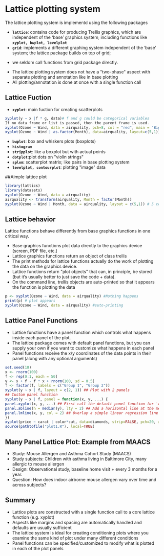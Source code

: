 # Lattice plotting system
The lattice plotting system is implementd using the following packages 
* **`lattice`**: contains code for producing Trellis graphics, which are independent of the ‘base’ graphics system; 
including functions like **`xyplot, bwplot, levelplot`**
* **`grid`**: implements a different graphing system independent of the ‘base’ system; 
the lattice package builds on top of grid; 
 + we seldom call functions from grid package directly.
* The lattice plotting system does not have a "two-phase" aspect with separate plotting and annotation like in base plotting
* All plotting/annotation is done at once with a single function call

## Lattice Fuction
* **`xyplot`**: main fuction for creating scatterplots
```r
xyplot(y ~ x |f * g, data)# f and g could be categorical variables 
If no data frame or list is passed, then the parent frame is used.
xyplot(Ozone ~ Wind, data = airquality, pch=8, col = "red", main = "Big Apple Data")
xyplot(Ozone ~ Wind | as.factor(Month), data=airquality, layout=c(5,1))

```
* **`bwplot`**: box and whiskers plots (boxplots)
* **`histogram`**
* **`stripplot`**: like a boxplot but with actual points
* **`dotplot`**:plot dots on "violin strings"
* **`splom`**: scatterplot matrix; like pairs in base plotting system
* **`levelplot, contourplot`**: plotting "image" data

##Aimple lattice plot
```r
library(lattics)
library(datasets)
xyplot(Ozone ~ Wind, data = airquality)
airquality <- transform(airquality, Month = factor(Month))
xyplot(Ozone ~ Wind | Month, data = airquality, layout = c(5,1)) # 5 columns and 1 row
```

## Lattice behavior
Lattice functions behave differently from base graphics functions in one critical way.
* Base graphics functions plot data directly to the graphics device (screen, PDF file, etc.)
* Lattice graphics functions return an object of class trellis
* The print methods for lattice functions actually do the work of plotting the data on the graphics
device.
* Lattice functions return "plot objects" that can, in principle, be stored (but it’s usually better to just
save the code + data).
* On the command line, trellis objects are auto-printed so that it appears the function is plotting the
data
```r
p <- xyplot(Ozone ~ Wind, data = airquality) #Nothing happens
print(p) # plot appears
xyplot(Ozone ~ Wind, data = airquality) #suto-printing
```
## Lattice Panel Functions
* Lattice functions have a panel function which controls what happens inside each panel of the
plot.
* The lattice package comes with default panel functions, but you can supply your own if you want
to customize what happens in each panel
* Panel functions receive the x/y coordinates of the data points in their panel (along with any
optional arguments)

```r
set.seed(10)
x <- rnorm(100)
f <- rep(0:1, each = 50)
y <- x + f - f * x + rnorm(100, sd = 0.5)
f <- factor(f, labels = c("Group 1", "Group 2"))
xyplot(y ~ x | f, layout = c(2, 1)) ## Plot with 2 panels
## Custom panel function
xyplot(y ~ x | f, panel = function(x, y, ...) {
panel.xyplot(x, y, ...) ## First call the default panel function for 'xyplot'
panel.abline(h = median(y), lty = 2) ## Add a horizontal line at the median
panel.lmline(x, y, col = 2) ## Overlay a simple linear regression line
})
xyplot(price ~ carat | color*cut, data=diamonds, strip=FALSE, pch=20, xlab="Carat", ylab="Price", main="Diamonds are Sparkly!")
source(pathtofile("plot1.R"), local=TRUE)
```


## Many Panel Lattice Plot: Example from MAACS   

* Study: Mouse Allergen and Asthma Cohort Study (MAACS)
* Study subjects: Children with asthma living in Baltimore City, many allergic to mouse allergen
* Design: Observational study, baseline home visit + every 3 months for a year.
* Question: How does indoor airborne mouse allergen vary over time and across subjects?

## Summary

* Lattice plots are constructed with a single function call to a core lattice function (e.g. xyplot)
* Aspects like margins and spacing are automatically handled and defaults are usually sufficient
* The lattice system is ideal for creating conditioning plots where you examine the same kind of
plot under many different conditions
* Panel functions can be specified/customized to modify what is plotted in each of the plot panels


